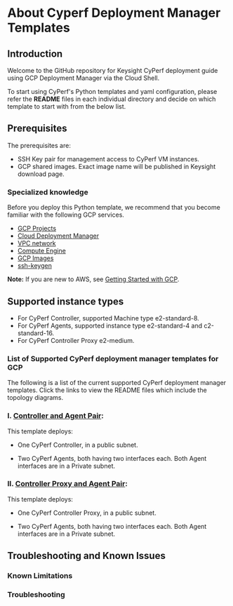 # About Cyperf Deployment Manager Templates 

## Introduction 

Welcome to the GitHub repository for Keysight CyPerf deployment guide using GCP Deployment Manager via the Cloud Shell. 

To start using CyPerf's Python templates and yaml configuration, please refer the **README** files in each individual directory and decide on which template to start with from the below list.

## Prerequisites
The prerequisites are:
- SSH Key pair for management access to CyPerf VM instances.
- GCP shared images. Exact image name will be published in Keysight download page.

### Specialized knowledge
Before you deploy this Python template, we recommend that you become familiar with the following GCP services.
- [GCP Projects](https://cloud.google.com/resource-manager/docs/creating-managing-projects)
- [Cloud Deployment Manager](https://cloud.google.com/deployment-manager)
- [VPC network](https://cloud.google.com/vpc/docs/vpc)
- [Compute Engine](https://cloud.google.com/compute)
- [GCP Images](https://cloud.google.com/compute/docs/images)
- [ssh-keygen](https://www.ssh.com/academy/ssh/keygen)

**Note:** If you are new to AWS, see [Getting Started with GCP](https://cloud.google.com/gcp/getting-started).

## Supported instance types 
- For CyPerf Controller, supported Machine type e2-standard-8.
- For CyPerf Agents, supported instance type e2-standard-4 and c2-standard-16.
- For CyPerf Controller Proxy e2-medium.

### List of Supported CyPerf deployment manager templates for GCP 

The following is a list of the current supported CyPerf deployment manager templates. Click the links to view the README files which include the topology diagrams.

### I. [Controller and Agent Pair](controller_and_agent_pair):
 

This template deploys:

- One CyPerf Controller, in a public subnet.

- Two CyPerf Agents, both having two interfaces each. Both Agent interfaces are in a Private subnet. 

### II. [Controller Proxy and Agent Pair](controller_proxy_and_agent_pair):


This template deploys:

- One CyPerf Controller Proxy, in a public subnet.

- Two CyPerf Agents, both having two interfaces each. Both Agent interfaces are in a Private subnet. 

## Troubleshooting and Known Issues 

### Known Limitations

### Troubleshooting
